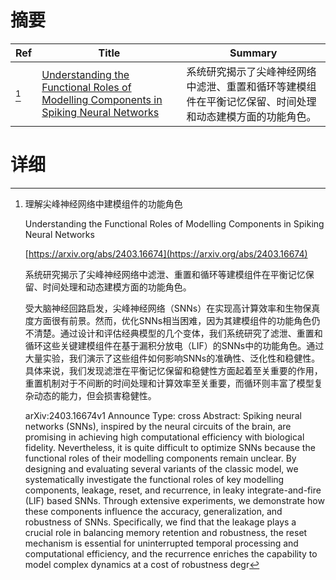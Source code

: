 # 摘要

| Ref | Title | Summary |
| --- | --- | --- |
| [^1] | [Understanding the Functional Roles of Modelling Components in Spiking Neural Networks](https://arxiv.org/abs/2403.16674) | 系统研究揭示了尖峰神经网络中滤泄、重置和循环等建模组件在平衡记忆保留、时间处理和动态建模方面的功能角色。 |

# 详细

[^1]: 理解尖峰神经网络中建模组件的功能角色

    Understanding the Functional Roles of Modelling Components in Spiking Neural Networks

    [https://arxiv.org/abs/2403.16674](https://arxiv.org/abs/2403.16674)

    系统研究揭示了尖峰神经网络中滤泄、重置和循环等建模组件在平衡记忆保留、时间处理和动态建模方面的功能角色。

    

    受大脑神经回路启发，尖峰神经网络（SNNs）在实现高计算效率和生物保真度方面很有前景。然而，优化SNNs相当困难，因为其建模组件的功能角色仍不清楚。通过设计和评估经典模型的几个变体，我们系统研究了滤泄、重置和循环这些关键建模组件在基于漏积分放电（LIF）的SNNs中的功能角色。通过大量实验，我们演示了这些组件如何影响SNNs的准确性、泛化性和稳健性。具体来说，我们发现滤泄在平衡记忆保留和稳健性方面起着至关重要的作用，重置机制对于不间断的时间处理和计算效率至关重要，而循环则丰富了模型复杂动态的能力，但会损害稳健性。

    arXiv:2403.16674v1 Announce Type: cross  Abstract: Spiking neural networks (SNNs), inspired by the neural circuits of the brain, are promising in achieving high computational efficiency with biological fidelity. Nevertheless, it is quite difficult to optimize SNNs because the functional roles of their modelling components remain unclear. By designing and evaluating several variants of the classic model, we systematically investigate the functional roles of key modelling components, leakage, reset, and recurrence, in leaky integrate-and-fire (LIF) based SNNs. Through extensive experiments, we demonstrate how these components influence the accuracy, generalization, and robustness of SNNs. Specifically, we find that the leakage plays a crucial role in balancing memory retention and robustness, the reset mechanism is essential for uninterrupted temporal processing and computational efficiency, and the recurrence enriches the capability to model complex dynamics at a cost of robustness degr
    

